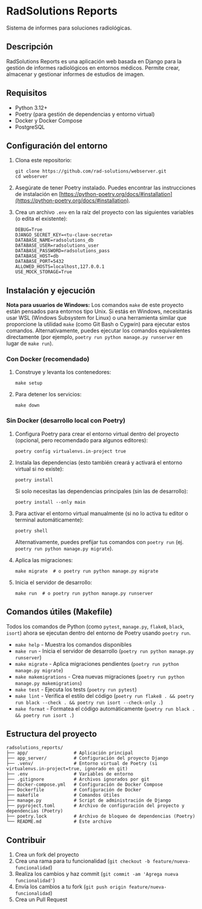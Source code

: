 # RadSolutions Reports

Sistema de informes para soluciones radiológicas.

## Descripción

RadSolutions Reports es una aplicación web basada en Django para la gestión de informes radiológicos en entornos médicos. Permite crear, almacenar y gestionar informes de estudios de imagen.

## Requisitos

- Python 3.12+
- Poetry (para gestión de dependencias y entorno virtual)
- Docker y Docker Compose
- PostgreSQL

## Configuración del entorno

1. Clona este repositorio:
   ```
   git clone https://github.com/rad-solutions/webserver.git
   cd webserver
   ```

2. Asegúrate de tener Poetry instalado. Puedes encontrar las instrucciones de instalación en [https://python-poetry.org/docs/#installation](https://python-poetry.org/docs/#installation).

3. Crea un archivo `.env` en la raíz del proyecto con las siguientes variables (o edita el existente):
   ```
   DEBUG=True
   DJANGO_SECRET_KEY=<tu-clave-secreta>
   DATABASE_NAME=radsolutions_db
   DATABASE_USER=radsolutions_user
   DATABASE_PASSWORD=radsolutions_pass
   DATABASE_HOST=db
   DATABASE_PORT=5432
   ALLOWED_HOSTS=localhost,127.0.0.1
   USE_MOCK_STORAGE=True
   ```

## Instalación y ejecución

**Nota para usuarios de Windows:** Los comandos `make` de este proyecto están pensados para entornos tipo Unix. Si estás en Windows, necesitarás usar WSL (Windows Subsystem for Linux) o una herramienta similar que proporcione la utilidad `make` (como Git Bash o Cygwin) para ejecutar estos comandos. Alternativamente, puedes ejecutar los comandos equivalentes directamente (por ejemplo, `poetry run python manage.py runserver` en lugar de `make run`).

### Con Docker (recomendado)

1. Construye y levanta los contenedores:
   ```
   make setup
   ```

2. Para detener los servicios:
   ```
   make down
   ```

### Sin Docker (desarrollo local con Poetry)

1. Configura Poetry para crear el entorno virtual dentro del proyecto (opcional, pero recomendado para algunos editores):
   ```
   poetry config virtualenvs.in-project true
   ```

2. Instala las dependencias (esto también creará y activará el entorno virtual si no existe):
   ```
   poetry install
   ```
   Si solo necesitas las dependencias principales (sin las de desarrollo):
   ```
   poetry install --only main
   ```

3. Para activar el entorno virtual manualmente (si no lo activa tu editor o terminal automáticamente):
   ```
   poetry shell
   ```
   Alternativamente, puedes prefijar tus comandos con `poetry run` (ej. `poetry run python manage.py migrate`).

4. Aplica las migraciones:
   ```
   make migrate  # o poetry run python manage.py migrate
   ```

5. Inicia el servidor de desarrollo:
   ```
   make run  # o poetry run python manage.py runserver
   ```

## Comandos útiles (Makefile)

Todos los comandos de Python (como `pytest`, `manage.py`, `flake8`, `black`, `isort`) ahora se ejecutan dentro del entorno de Poetry usando `poetry run`.

- `make help` - Muestra los comandos disponibles
- `make run` - Inicia el servidor de desarrollo (`poetry run python manage.py runserver`)
- `make migrate` - Aplica migraciones pendientes (`poetry run python manage.py migrate`)
- `make makemigrations` - Crea nuevas migraciones (`poetry run python manage.py makemigrations`)
- `make test` - Ejecuta los tests (`poetry run pytest`)
- `make lint` - Verifica el estilo del código (`poetry run flake8 . && poetry run black --check . && poetry run isort --check-only .`)
- `make format` - Formatea el código automáticamente (`poetry run black . && poetry run isort .`)

## Estructura del proyecto

```
radsolutions_reports/
├── app/                 # Aplicación principal
├── app_server/          # Configuración del proyecto Django
├── .venv/               # Entorno virtual de Poetry (si virtualenvs.in-project=true, ignorado en git)
├── .env                 # Variables de entorno
├── .gitignore           # Archivos ignorados por git
├── docker-compose.yml   # Configuración de Docker Compose
├── Dockerfile           # Configuración de Docker
├── makefile             # Comandos útiles
├── manage.py            # Script de administración de Django
├── pyproject.toml       # Archivo de configuración del proyecto y dependencias (Poetry)
├── poetry.lock          # Archivo de bloqueo de dependencias (Poetry)
└── README.md            # Este archivo
```

## Contribuir

1. Crea un fork del proyecto
2. Crea una rama para tu funcionalidad (`git checkout -b feature/nueva-funcionalidad`)
3. Realiza los cambios y haz commit (`git commit -am 'Agrega nueva funcionalidad'`)
4. Envía los cambios a tu fork (`git push origin feature/nueva-funcionalidad`)
5. Crea un Pull Request
